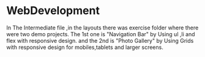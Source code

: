 # WebDevelopment
In The Intermediate file ,in the layouts there was exercise folder where there were two demo projects.
The 1st one is "Navigation Bar" by Using ul ,li and flex with responsive design.
and the 2nd is "Photo Gallery" by Using Grids with responsive design for mobiles,tablets and larger screens. 
